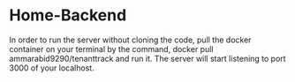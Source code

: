 # Home-Backend
 In order to run the server without cloning the code, pull the docker container on your terminal by the command, 
docker pull ammarabid9290/tenanttrack and run it. The server will start listening to port 3000 of your localhost.

